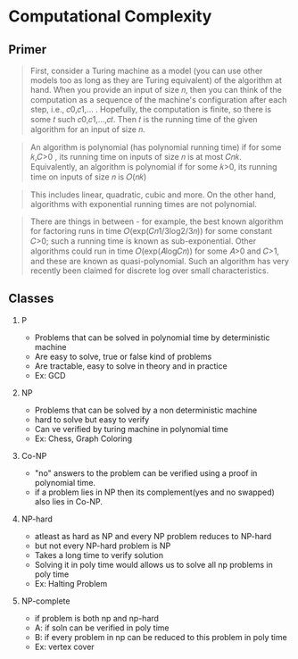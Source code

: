 # Computational Complexity

## Primer
> First, consider a Turing machine as a model (you can use other models too as long as they are Turing equivalent) of the algorithm at hand.
When you provide an input of size 𝑛, then you can think of the computation as a sequence of the machine's configuration after each step, i.e., 𝑐0,𝑐1,… .
Hopefully, the computation is finite, so there is some 𝑡 such 𝑐0,𝑐1,…,𝑐𝑡. Then 𝑡 is the running time of the given algorithm for an input of size 𝑛.

> An algorithm is polynomial (has polynomial running time) if for some 𝑘,𝐶>0
, its running time on inputs of size 𝑛 is at most 𝐶𝑛𝑘. Equivalently, an algorithm is polynomial if for some 𝑘>0, its running time on inputs of size 𝑛 is 𝑂(𝑛𝑘)

> This includes linear, quadratic, cubic and more. On the other hand, algorithms with exponential running times are not polynomial.

> There are things in between - for example, the best known algorithm for factoring runs in time 𝑂(exp(𝐶𝑛1/3log2/3𝑛))
for some constant 𝐶>0; such a running time is known as sub-exponential. Other algorithms could run in time 𝑂(exp(𝐴log𝐶𝑛)) for some 𝐴>0 and 𝐶>1, and these are known as quasi-polynomial. Such an algorithm has very recently been claimed for discrete log over small characteristics.

## Classes
1) P
   - Problems that can be solved in polynomial time by deterministic machine
   - Are easy to solve, true or false kind of problems
   - Are tractable, easy to solve in theory and in practice
   - Ex: GCD
  
2) NP
   - Problems that can be solved by a non deterministic machine
   - hard to solve but easy to verify
   - Can ve verified by turing machine in polynomial time
   - Ex: Chess, Graph Coloring
  
3) Co-NP
   - "no" answers to the problem can be verified using a proof in polynomial time.
   - if a problem lies in NP then its complement(yes and no swapped) also lies in Co-NP.

4) NP-hard
   - atleast as hard as NP and every NP problem reduces to NP-hard
   - but not every NP-hard problem is NP
   - Takes a long time to verify solution
   - Solving it in poly time would allows us to solve all np problems in poly time
   - Ex: Halting Problem
  
5) NP-complete
   - if problem is both np and np-hard
   - A: if soln can be verified in poly time
   - B: if every problem in np can be reduced to this problem in poly time
   - Ex: vertex cover
